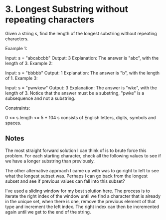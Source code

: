 # 3. Longest Substring without repeating characters

Given a string s, find the length of the longest 
substring
 without repeating characters.

Example 1:

Input: s = "abcabcbb"
Output: 3
Explanation: The answer is "abc", with the length of 3.
Example 2:

Input: s = "bbbbb"
Output: 1
Explanation: The answer is "b", with the length of 1.
Example 3:

Input: s = "pwwkew"
Output: 3
Explanation: The answer is "wke", with the length of 3.
Notice that the answer must be a substring, "pwke" is a subsequence and not a substring.
 

Constraints:

0 <= s.length <= 5 * 104
s consists of English letters, digits, symbols and spaces.

## Notes

The most straight forward solution I can think of is to brute force this problem. For each starting character, check all the following values to see if we have a longer substring than previously.

The other alternative approach I came up with was to go right to left to see what the longest subset was. Perhaps I can go back from the longest subset and see if previous values can fall into this subset?

I've used a sliding window for my best solution here. The process is to iterate the right index of the window until we find a character that is already in the unique set, when there is one, remove the previous element of that type and increment the left index. The right index can then be incremented again until we get to the end of the string.